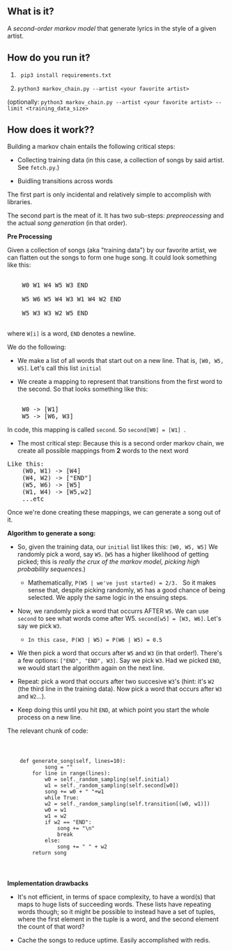 
## What is it?

A *second-order markov model* that generate lyrics in the style 
of a given  artist. 


## How do you run it?

1) ` pip3 install requirements.txt`

2) `python3 markov_chain.py --artist <your favorite artist> `

(optionally: `python3 markov_chain.py --artist <your favorite artist> --limit <training_data_size>`


## How does it work??

Building a markov chain entails the following critical steps:


* Collecting training data (in this case, a collection of songs by said artist. See `fetch.py`.)

* Buidling transitions across words 

The first part is only incidental and relatively simple to accomplish with libraries.

The second part is the meat of it. It has two sub-steps: *prepreocessing* and the actual *song generation* (in that order).

**Pre Processing**

Given a collection of songs (aka "training data") by our favorite artist, we can flatten out the songs to form one huge song. It could look something like this:

<pre> 
	W0 W1 W4 W5 W3 END

	W5 W6 W5 W4 W3 W1 W4 W2 END 

	W5 W3 W3 W2 W5 END 

</pre>


where `W[i]` is a word, `END` denotes a newline.

We do the following:

*  We make a list of all words that start out on a new line. That is, `[W0, W5, W5]`. Let's call this list `initial`

* We create a mapping to represent that transitions from the first word to the second. So that looks something 
like this: 
<pre> 
	W0 -> [W1]
	W5 -> [W6, W3]
</pre>
	   
In code, this mapping is called `second`. So `second[W0] = [W1]	`.

* The most critical step: Because this is a second order markov chain, we create all possible mappings from **2** words to the next word 
<pre>
Like this: 
	(W0, W1) -> [W4]
	(W4, W2) -> ["END"]
	(W5, W6) -> [W5]
	(W1, W4) -> [W5,w2]
	...etc 
</pre>

Once we're done creating these mappings, we can generate a song out of it.

**Algorithm to generate a song:**

* So, given the training data, our `initial` list likes this: `[W0, W5, W5]` We randomly pick a word, say `W5`. (`W5` has a higher likelihood of getting picked; this is *really the crux of the markov model, picking high probability sequences.*)

	- Mathematically,  `P(W5 | we've just started) = 2/3. ` So it makes sense that, despite picking randomly, `W5` has a good chance of being selected. We apply the same logic in the ensuing steps.

* Now, we randomly pick a word that occurrs AFTER `W5`. We can use `second` to see what words come after W5. `second[w5] = [W3, W6]`. Let's say we pick `W3`.

	- `In this case, P(W3 | W5) = P(W6 | W5) = 0.5 `

* We then pick a word that occurs after `W5` and `W3` (in that order!).  There's a few options: `["END", "END", W3]`. Say we pick `W3`. Had we picked `END`, we would start the algorithm again on the next line. 

* Repeat: pick a word that occurs after two succesive `W3`'s (hint: it's `W2` (the third line in the training data). Now pick a word that occurs after `W3` and `W2`...). 


* Keep doing this until you hit `END`, at which point you start the whole process on a new line.

The relevant chunk of code:

<code> 
	<pre>
	def generate_song(self, lines=10):
	        song = ""
		for line in range(lines):
		    w0 = self._random_sampling(self.initial)
		    w1 = self._random_sampling(self.second[w0])
		    song += w0 + " "+w1
		    while True:
			w2 = self._random_sampling(self.transition[(w0, w1)])
			w0 = w1
			w1 = w2
			if w2 == "END":
			    song += "\n"
			    break
			else:
			    song += " " + w2
		return song
		</pre>
</code> 


**Implementation drawbacks** 

* It's not efficient, in terms of space complexity, to have a word(s) that maps to huge lists of succeeding words. These lists have repeating words though; so it might be possible to instead have a set of tuples, where the first element in the tuple is a word, and the second element the count of that word?

* Cache the songs to reduce uptime. Easily accomplished with redis.








